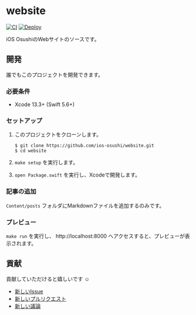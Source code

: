 # website

[![CI](https://github.com/ios-osushi/website/actions/workflows/ci.yml/badge.svg?branch=main)](https://github.com/ios-osushi/website/actions/workflows/ci.yml)
[![Deploy](https://github.com/ios-osushi/website/actions/workflows/deploy.yml/badge.svg?branch=main)](https://github.com/ios-osushi/website/actions/workflows/deploy.yml)

iOS OsushiのWebサイトのソースです。

## 開発

誰でもこのプロジェクトを開発できます。

### 必要条件

- Xcode 13.3+ (Swift 5.6+)

### セットアップ

1. このプロジェクトをクローンします。  
    ```shell
    $ git clone https://github.com/ios-osushi/website.git
    $ cd website
    ```

2. `make setup` を実行します。

3. `open Package.swift` を実行し、Xcodeで開発します。

### 記事の追加

`Content/posts` フォルダにMarkdownファイルを追加するのみです。

### プレビュー

`make run` を実行し、 http://localhost:8000 へアクセスすると、プレビューが表示されます。

## 貢献

貢献していただけると嬉しいです :relaxed:

- [新しいIssue](https://github.com/ios-osushi/website/issues/new)
- [新しいプルリクエスト](https://github.com/ios-osushi/website/compare)
- [新しい議論](https://github.com/ios-osushi/website/discussions/new)
